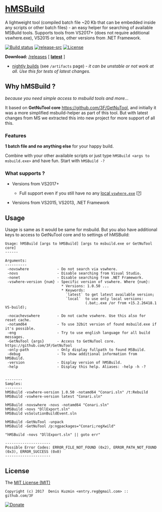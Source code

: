 # [hMSBuild](https://github.com/3F/hMSBuild)

A lightweight tool (compiled batch file ~20 Kb that can be embedded inside any scripts or other batch files) - an easy helper for searching of available MSBuild tools. Supports tools from VS2017+ (does not require additional vswhere.exe), VS2015 or less, other versions from .NET Framework.


[![Build status](https://ci.appveyor.com/api/projects/status/tusiutft7a0ei109/branch/master?svg=true)](https://ci.appveyor.com/project/3Fs/hmsbuild/branch/master) [![release-src](https://img.shields.io/github/release/3F/hMSBuild.svg)](https://github.com/3F/hMSBuild/releases/latest) [![License](https://img.shields.io/badge/License-MIT-74A5C2.svg)](https://github.com/3F/hMSBuild/blob/master/License.txt)

**Download:** [/releases](https://github.com/3F/hMSBuild/releases) [ **[latest](https://github.com/3F/hMSBuild/releases/latest)** ]
* [nightly builds](https://ci.appveyor.com/project/3Fs/hmsbuild/history) (see `/artifacts` page) - *it can be unstable or not work at all. Use this for tests of latest changes.*


## Why hMSBuild ?

*because you need simple access to msbuild tools and more...* 

It based on **GetNuTool core** https://github.com/3F/GetNuTool, and initially it was a more simplified msbuild-helper as part of this tool. But with latest changes from MS we extracted this into new project for more support of all this.

### Features

**1 batch file and no anything else** for your happy build. 

Combine with your other available scripts or just type `hMSBuild <args to msbuild.exe>` and have fun. Start with `hMSBuild -?`

### What supports ?

* Versions from VS2017+ 
    * Full support even if you still have no any [local `vswhere.exe`](https://github.com/Microsoft/vswhere/issues/41) [[?](https://github.com/Microsoft/vswhere/issues/41)]
    
* Versions from VS2015, VS2013, .NET Framework
    
## Usage

Usage is same as it would be same for msbuild. But you also have additional keys to access to GetNuTool core and to settings of hMSBuild:

```
Usage: hMSBuild [args to hMSBuild] [args to msbuild.exe or GetNuTool core]
------

Arguments:
----------
 -novswhere             - Do not search via vswhere.
 -novs                  - Disable searching from Visual Studio.
 -nonet                 - Disable searching from .NET Framework.
 -vswhere-version {num} - Specific version of vswhere. Where {num}:
                          * Versions: 1.0.50 ...
                          * Keywords:
                            `latest` to get latest available version;
                            `local`  to use only local versions:
                                     (.bat;.exe /or from +15.2.26418.1 VS-build);

 -nocachevswhere        - Do not cache vswhere. Use this also for reset cache.
 -notamd64              - To use 32bit version of found msbuild.exe if it's possible.
 -eng                   - Try to use english language for all build messages.
 -GetNuTool {args}      - Access to GetNuTool core. https://github.com/3F/GetNuTool
 -only-path             - Only display fullpath to found MSBuild.
 -debug                 - To show additional information from hMSBuild.
 -version               - Display version of hMSBuild.
 -help                  - Display this help. Aliases: -help -h -?


--------
Samples:
--------
hMSBuild -vswhere-version 1.0.50 -notamd64 "Conari.sln" /t:Rebuild
hMSBuild -vswhere-version latest "Conari.sln"

hMSBuild -novswhere -novs -notamd64 "Conari.sln"
hMSBuild -novs "DllExport.sln"
hMSBuild vsSolutionBuildEvent.sln

hMSBuild -GetNuTool -unpack
hMSBuild -GetNuTool /p:ngpackages="Conari;regXwild"

"hMSBuild -novs "DllExport.sln" || goto err"

---------------------
Possible Error Codes: ERROR_FILE_NOT_FOUND (0x2), ERROR_PATH_NOT_FOUND (0x3), ERROR_SUCCESS (0x0)
---------------------
```

## License

The [MIT License (MIT)](https://github.com/3F/hMSBuild/blob/master/License.txt)

```
Copyright (c) 2017  Denis Kuzmin <entry.reg@gmail.com> :: github.com/3F
```

[![Donate](https://www.paypalobjects.com/en_US/i/btn/btn_donate_SM.gif)](https://www.paypal.com/cgi-bin/webscr?cmd=_donations&business=entry%2ereg%40gmail%2ecom&lc=US&item_name=3F%2dOpenSource%20%5b%20github%2ecom%2f3F&currency_code=USD&bn=PP%2dDonationsBF%3abtn_donate_SM%2egif%3aNonHosted)